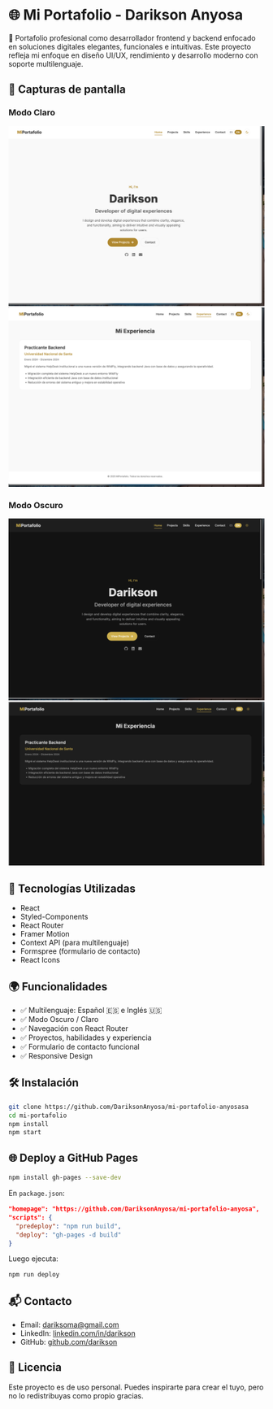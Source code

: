 # 🌐 Mi Portafolio - Darikson Anyosa

🚀 Portafolio profesional como desarrollador frontend y backend enfocado en soluciones digitales elegantes, funcionales e intuitivas. Este proyecto refleja mi enfoque en diseño UI/UX, rendimiento y desarrollo moderno con soporte multilenguaje.

## 📸 Capturas de pantalla

### Modo Claro
![Home Light](./public/assets/image/screenshots/home-light.png)
![Experience Light](./public/assets/image/screenshots/experience-light.png)

### Modo Oscuro
![Home Dark](./public/assets/image/screenshots/home-dark.png)
![Experience Dark](./public/assets/image/screenshots/experience-dark.png)

## 🧰 Tecnologías Utilizadas

- React
- Styled-Components
- React Router
- Framer Motion
- Context API (para multilenguaje)
- Formspree (formulario de contacto)
- React Icons

## 🌍 Funcionalidades

- ✅ Multilenguaje: Español 🇪🇸 e Inglés 🇺🇸
- ✅ Modo Oscuro / Claro
- ✅ Navegación con React Router
- ✅ Proyectos, habilidades y experiencia
- ✅ Formulario de contacto funcional
- ✅ Responsive Design

## 🛠 Instalación

```bash
git clone https://github.com/DariksonAnyosa/mi-portafolio-anyosasa
cd mi-portafolio
npm install
npm start
```

## 🌐 Deploy a GitHub Pages

```bash
npm install gh-pages --save-dev
```

En `package.json`:

```json
"homepage": "https://github.com/DariksonAnyosa/mi-portafolio-anyosa",
"scripts": {
  "predeploy": "npm run build",
  "deploy": "gh-pages -d build"
}
```

Luego ejecuta:

```bash
npm run deploy
```

## 📬 Contacto

- Email: dariksoma@gmail.com
- LinkedIn: [linkedin.com/in/darikson](https://linkedin.com/)
- GitHub: [github.com/darikson](https://github.com/)

## 📄 Licencia

Este proyecto es de uso personal. Puedes inspirarte para crear el tuyo, pero no lo redistribuyas como propio gracias.
